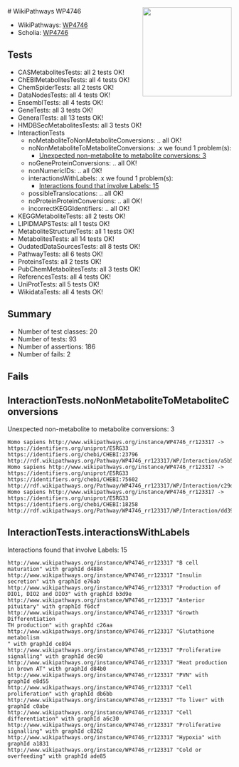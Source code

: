<img style="float: right; width: 200px" src="https://upload.wikimedia.org/wikipedia/commons/thumb/8/83/Wplogo_with_text_500.png/640px-Wplogo_with_text_500.png" />
# WikiPathways WP4746

* WikiPathways: [WP4746](https://wikipathways.org/pathways/WP4746)
* Scholia: [WP4746](https://scholia.toolforge.org/wikipathways/WP4746)
## Tests
* CASMetabolitesTests: all 2 tests OK!
* ChEBIMetabolitesTests: all 4 tests OK!
* ChemSpiderTests: all 2 tests OK!
* DataNodesTests: all 4 tests OK!
* EnsemblTests: all 4 tests OK!
* GeneTests: all 3 tests OK!
* GeneralTests: all 13 tests OK!
* HMDBSecMetabolitesTests: all 3 tests OK!
* InteractionTests
    * noMetaboliteToNonMetaboliteConversions: .. all OK!
    * noNonMetaboliteToMetaboliteConversions: .x we found 1 problem(s):
        * [Unexpected non-metabolite to metabolite conversions: 3](#4b4cfac1)
    * noGeneProteinConversions: .. all OK!
    * nonNumericIDs: .. all OK!
    * interactionsWithLabels: .x we found 1 problem(s):
        * [Interactions found that involve Labels: 15](#fe97a8bd)
    * possibleTranslocations: .. all OK!
    * noProteinProteinConversions: .. all OK!
    * incorrectKEGGIdentifiers: .. all OK!
* KEGGMetaboliteTests: all 2 tests OK!
* LIPIDMAPSTests: all 1 tests OK!
* MetaboliteStructureTests: all 1 tests OK!
* MetabolitesTests: all 14 tests OK!
* OudatedDataSourcesTests: all 8 tests OK!
* PathwayTests: all 6 tests OK!
* ProteinsTests: all 2 tests OK!
* PubChemMetabolitesTests: all 3 tests OK!
* ReferencesTests: all 4 tests OK!
* UniProtTests: all 5 tests OK!
* WikidataTests: all 4 tests OK!


## Summary

* Number of test classes: 20
* Number of tests: 93
* Number of assertions: 186
* Number of fails: 2

## Fails

<a name="4b4cfac1" />

## InteractionTests.noNonMetaboliteToMetaboliteConversions

Unexpected non-metabolite to metabolite conversions: 3
```
Homo sapiens http://www.wikipathways.org/instance/WP4746_rr123317 -> https://identifiers.org/uniprot/E5RG33 https://identifiers.org/chebi/CHEBI:23796 http://rdf.wikipathways.org/Pathway/WP4746_rr123317/WP/Interaction/a5b51
Homo sapiens http://www.wikipathways.org/instance/WP4746_rr123317 -> https://identifiers.org/uniprot/E5RG33 https://identifiers.org/chebi/CHEBI:75602 http://rdf.wikipathways.org/Pathway/WP4746_rr123317/WP/Interaction/c29dc
Homo sapiens http://www.wikipathways.org/instance/WP4746_rr123317 -> https://identifiers.org/uniprot/E5RG33 https://identifiers.org/chebi/CHEBI:18258 http://rdf.wikipathways.org/Pathway/WP4746_rr123317/WP/Interaction/dd399
```

<a name="fe97a8bd" />

## InteractionTests.interactionsWithLabels

Interactions found that involve Labels: 15
```
http://www.wikipathways.org/instance/WP4746_rr123317 "B cell maturation" with graphId d4884
http://www.wikipathways.org/instance/WP4746_rr123317 "Insulin secretion" with graphId e76ab
http://www.wikipathways.org/instance/WP4746_rr123317 "Production of 
DIO1, DIO2 and DIO3" with graphId b3d9e
http://www.wikipathways.org/instance/WP4746_rr123317 "Anterior pituitary" with graphId f6dcf
http://www.wikipathways.org/instance/WP4746_rr123317 "Growth
Differentiation
TH production" with graphId c26aa
http://www.wikipathways.org/instance/WP4746_rr123317 "Glutathione 
metabolism
" with graphId ce894
http://www.wikipathways.org/instance/WP4746_rr123317 "Proliferative 
signalling" with graphId dec90
http://www.wikipathways.org/instance/WP4746_rr123317 "Heat production
in brown AT" with graphId d84b0
http://www.wikipathways.org/instance/WP4746_rr123317 "PVN" with graphId e8d55
http://www.wikipathways.org/instance/WP4746_rr123317 "Cell proliferation" with graphId db6bb
http://www.wikipathways.org/instance/WP4746_rr123317 "To liver" with graphId c0abe
http://www.wikipathways.org/instance/WP4746_rr123317 "Cell differentiation" with graphId a6c30
http://www.wikipathways.org/instance/WP4746_rr123317 "Proliferative 
signalling" with graphId c8262
http://www.wikipathways.org/instance/WP4746_rr123317 "Hypoxia" with graphId a1831
http://www.wikipathways.org/instance/WP4746_rr123317 "Cold or overfeeding" with graphId ade85
```

